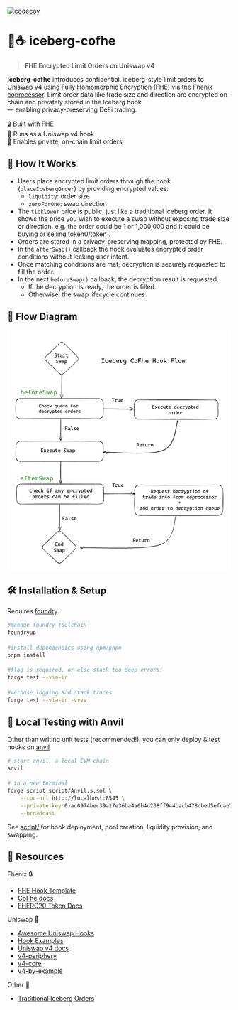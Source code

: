 [![codecov](https://codecov.io/gh/marronjo/iceberg-cofhe/graph/badge.svg?token=K6XI2N7XOL)](https://codecov.io/gh/marronjo/iceberg-cofhe)

# 🧊☕ iceberg-cofhe

> **FHE Encrypted Limit Orders on Uniswap v4**

**iceberg-cofhe** introduces confidential, iceberg-style limit orders to Uniswap v4 using [Fully Homomorphic Encryption (FHE)](https://fhenix.io/) via the [Fhenix coprocessor](https://cofhe-docs.fhenix.zone/docs/devdocs/overview). Limit order data like trade size and direction are encrypted on-chain and privately stored in the Iceberg hook   
— enabling privacy-preserving DeFi trading.

🔒 Built with FHE  
🦄 Runs as a Uniswap v4 hook  
🚀 Enables private, on-chain limit orders  

## 🌊 How It Works

- Users place encrypted limit orders through the hook (`placeIcebergOrder`) by providing encrypted values:
  - `liquidity`: order size
  - `zeroForOne`: swap direction
- The `ticklower` price is public, just like a traditional iceberg order. It shows the price you wish to execute a swap without exposing trade size or direction. e.g. the order could be 1 or 1,000,000 and it could be buying or selling token0/token1.
- Orders are stored in a privacy-preserving mapping, protected by FHE.
- In the `afterSwap()` callback the hook evaluates encrypted order conditions without leaking user intent.
- Once matching conditions are met, decryption is securely requested to fill the order.
- In the next `beforeSwap()` callback, the decryption result is requested.
  - If the decryption is ready, the order is filled.
  - Otherwise, the swap lifecycle continues   

## 🔁 Flow Diagram
<img src="./assets/IcebergCoFheFlow.png" />

## 🛠 Installation & Setup

Requires [foundry](https://book.getfoundry.sh).

```bash
#manage foundry toolchain
foundryup

#install dependencies using npm/pnpm
pnpm install

#flag is required, or else stack too deep errors!
forge test --via-ir

#verbose logging and stack traces
forge test --via-ir -vvvv
```

## 🧪 Local Testing with Anvil

Other than writing unit tests (recommended!), you can only deploy & test hooks on [anvil](https://book.getfoundry.sh/anvil/)

```bash
# start anvil, a local EVM chain
anvil

# in a new terminal
forge script script/Anvil.s.sol \
    --rpc-url http://localhost:8545 \
    --private-key 0xac0974bec39a17e36ba4a6b4d238ff944bacb478cbed5efcae784d7bf4f2ff80 \
    --broadcast
```

See [script/](script/) for hook deployment, pool creation, liquidity provision, and swapping.

## 📖 Resources

Fhenix 🔒
- [FHE Hook Template](https://github.com/marronjo/fhe-hook-template)
- [CoFhe docs](https://cofhe-docs.fhenix.zone/docs/devdocs/overview)
- [FHERC20 Token Docs](https://cofhe-docs.fhenix.zone/docs/devdocs/fherc/fherc20)

Uniswap 🦄
- [Awesome Uniswap Hooks](https://github.com/ora-io/awesome-uniswap-hooks)
- [Hook Examples](https://github.com/Uniswap/v4-periphery/tree/example-contracts/contracts/hooks/examples)
- [Uniswap v4 docs](https://docs.uniswap.org/contracts/v4/overview)  
- [v4-periphery](https://github.com/uniswap/v4-periphery)  
- [v4-core](https://github.com/uniswap/v4-core)  
- [v4-by-example](https://v4-by-example.org)  

Other 🧊
- [Traditional Iceberg Orders](https://www.investopedia.com/terms/i/icebergorder.asp)
